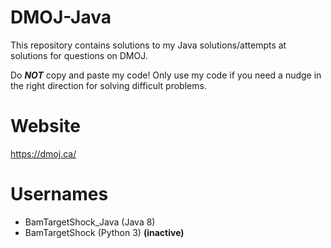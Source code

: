 # DMOJ-Java
This repository contains solutions to my Java solutions/attempts at solutions for questions on DMOJ. 

Do ***NOT*** copy and paste my code! Only use my code if you need a nudge in the right direction for solving difficult problems.

# Website
https://dmoj.ca/

# Usernames
 - BamTargetShock_Java (Java 8)
 - BamTargetShock (Python 3) **(inactive)**

